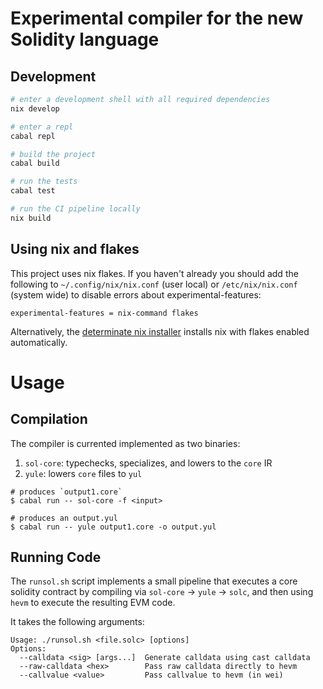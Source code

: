 # Experimental compiler for the new Solidity language

## Development

```sh
# enter a development shell with all required dependencies
nix develop

# enter a repl
cabal repl

# build the project
cabal build

# run the tests
cabal test

# run the CI pipeline locally
nix build
```

## Using nix and flakes

This project uses nix flakes. If you haven't already you should add the following to
`~/.config/nix/nix.conf` (user local) or `/etc/nix/nix.conf` (system wide) to disable errors about
experimental-features:

```
experimental-features = nix-command flakes
```

Alternatively, the [determinate nix installer](https://determinate.systems/nix-installer/) installs
nix with flakes enabled automatically.

# Usage

## Compilation

The compiler is currented implemented as two binaries:

1. `sol-core`: typechecks, specializes, and lowers to the `core` IR
2. `yule`: lowers `core` files to `yul`

```
# produces `output1.core`
$ cabal run -- sol-core -f <input>

# produces an output.yul
$ cabal run -- yule output1.core -o output.yul
```

## Running Code

The `runsol.sh` script implements a small pipeline that executes a core solidity contract by
compiling via `sol-core` -> `yule` -> `solc`, and then using `hevm` to execute the resulting EVM
code.

It takes the following arguments:

```
Usage: ./runsol.sh <file.solc> [options]
Options:
  --calldata <sig> [args...]  Generate calldata using cast calldata
  --raw-calldata <hex>        Pass raw calldata directly to hevm
  --callvalue <value>         Pass callvalue to hevm (in wei)
```
